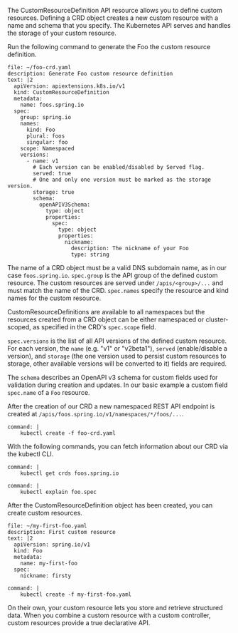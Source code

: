 The CustomResourceDefinition API resource allows you to define custom resources. Defining a CRD object creates a new custom resource with a name and schema that you specify. The Kubernetes API serves and handles the storage of your custom resource. 

Run the following command to generate the Foo the custom resource definition.
```editor:append-lines-to-file
file: ~/foo-crd.yaml
description: Generate Foo custom resource definition
text: |2
  apiVersion: apiextensions.k8s.io/v1
  kind: CustomResourceDefinition
  metadata:
    name: foos.spring.io
  spec:
    group: spring.io
    names:
      kind: Foo
      plural: foos
      singular: foo
    scope: Namespaced
    versions:
      - name: v1
        # Each version can be enabled/disabled by Served flag.
        served: true
        # One and only one version must be marked as the storage version.
        storage: true
        schema:
          openAPIV3Schema:
            type: object
            properties:
              spec:
                type: object
                properties:
                  nickname:
                    description: The nickname of your Foo
                    type: string
```
The name of a CRD object must be a valid DNS subdomain name, as in our case `foos.spring.io`. 
`spec.group` is the API group of the defined custom resource. The custom resources are served under `/apis/<group>/...` and must match the name of the CRD.
`spec.names` specify the resource and kind names for the custom resource.

CustomResourceDefinitions are available to all namespaces but the resources created from a CRD object can be either namespaced or cluster-scoped, as specified in the CRD's `spec.scope` field.

`spec.versions` is the list of all API versions of the defined custom resource. For each version, the `name` (e.g. "v1" or "v2beta1"), `served` (enable/disable a version), and `storage` (the one version used to persist custom resources to storage, other available versions will be converted to it) fields are required.

The `schema` describes an OpenAPI v3 schema for custom fields used for validation during creation and updates. In our basic example a custom field `spec.name` of a `Foo` resource.


After the creation of our CRD a new namespaced REST API endpoint is created at `/apis/foos.spring.io/v1/namespaces/*/foos/...`.
```terminal:execute
command: |
    kubectl create -f foo-crd.yaml
```

With the following commands, you can fetch information about our CRD via the kubectl CLI.
```terminal:execute
command: |
    kubectl get crds foos.spring.io
```
```terminal:execute
command: |
    kubectl explain foo.spec
```

After the CustomResourceDefinition object has been created, you can create custom resources.
```editor:append-lines-to-file
file: ~/my-first-foo.yaml
description: First custom resource
text: |2
  apiVersion: spring.io/v1
  kind: Foo
  metadata:
    name: my-first-foo
  spec:
    nickname: firsty
```
```terminal:execute
command: |
    kubectl create -f my-first-foo.yaml
```

On their own, your custom resource lets you store and retrieve structured data. When you combine a custom resource with a custom controller, custom resources provide a true declarative API.